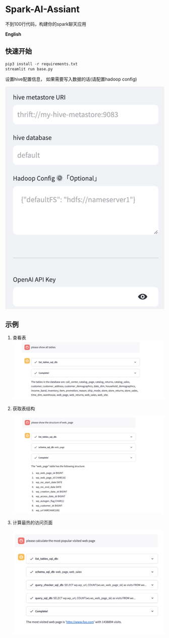 # Spark-AI-Assiant

不到100行代码，构建你的spark聊天应用


**English**



## 快速开始

```shell
pip3 install -r requirements.txt
streamlit run base.py
```



设置hive配置信息， 如果需要写入数据的话(请配置hadoop config)

![xx](docs/images/1.png)





## 示例

1. 查看表![截屏2023-09-17 10.03.52](docs/images/2.png)

2. 获取表结构

   ![截屏2023-09-17 10.06.31](docs/images/3.png)

3. 计算最热的访问页面

   ![截屏2023-09-17 10.08.26](docs/images/4.png)